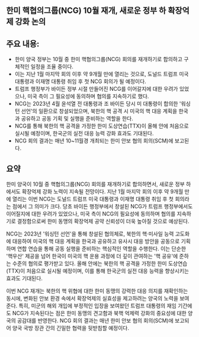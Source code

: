 ## 한미 핵협의그룹(NCG) 10월 재개, 새로운 정부 하 확장억제 강화 논의

## 주요 내용:
*   한미 양국 정부는 10월 중 한미 핵협의그룹(NCG) 회의를 재개하기로 합의하고 구체적인 일정을 조율 중이다.
*   이는 지난 1월 마지막 회의 이후 약 9개월 만에 열리는 것으로, 도널드 트럼프 미국 대통령과 이재명 대통령 취임 후 첫 NCG 회의가 될 예정이다.
*   트럼프 행정부가 바이든 정부 시절 만들어진 NCG를 이어갈지에 대한 우려가 있었으나, 미국 측이 그 필요성에 동의하며 협의를 지속하기로 했다.
*   NCG는 2023년 4월 윤석열 전 대통령과 조 바이든 당시 미 대통령이 합의한 '워싱턴 선언'의 일환으로 창설되었으며, 북한의 핵 공격 시 미국의 핵 대응 계획을 한국과 공유하고 공동 기획 및 실행을 준비하는 역할을 한다.
*   NCG를 통해 북한의 핵 공격을 가정한 한미 도상연습(TTX)이 올해 안에 처음으로 실시될 예정이며, 한국군의 실전 대응 능력 강화 효과도 기대된다.
*   NCG 회의 결과는 매년 10~11월경 개최되는 한미 안보 협의 회의(SCM)에 보고된다.

## 요약

한미 양국이 10월 중 핵협의그룹(NCG) 회의를 재개하기로 합의하면서, 새로운 정부 하에서도 확장억제 강화 노력이 지속될 전망이다. 지난 1월 마지막 회의 이후 약 9개월 만에 열리는 이번 NCG는 도널드 트럼프 미국 대통령과 이재명 대통령 취임 후 첫 회의라는 점에서 그 의미가 크다. 당초 바이든 행정부에서 창설된 NCG가 트럼프 행정부에서도 이어질지에 대한 우려가 있었으나, 미국 측이 NCG의 필요성에 동의하며 협의를 지속하기로 결정함으로써 한미 동맹의 확장억제 공약 신뢰성이 더욱 높아질 것으로 예상된다.

NCG는 2023년 '워싱턴 선언'을 통해 창설된 협의체로, 북한의 핵·미사일 능력 고도화에 대응하여 미국의 핵 대응 계획을 한국과 공유하고 유사시 대응 방안을 공동으로 기획하며 연합 연습을 통해 공동 실행을 준비하는 핵심적인 역할을 수행한다. 이는 단순한 '핵우산' 제공을 넘어 한국이 미국의 핵 운용 과정에 더 깊이 관여하는 '핵 공유'에 준하는 수준의 협의로 평가받고 있다. 올해 안에는 북한의 핵 공격을 가정한 한미 도상연습(TTX)이 처음으로 실시될 예정이며, 이를 통해 한국군의 실전 대응 능력을 향상시키는 효과도 기대된다.

이번 NCG 재개는 북한의 핵 위협에 대한 한미 동맹의 강력한 대응 의지를 재확인하는 동시에, 변화된 안보 환경 속에서 확장억제의 실효성을 제고하려는 양국의 노력을 보여준다. 특히, 미군의 해외 개입에 부정적인 입장을 보여왔던 트럼프 대통령의 재임 기간에도 NCG가 지속된다는 점은 한미 동맹의 견고함과 북핵 억제력 강화의 중요성에 대한 양국의 공감대를 반영한다. NCG 회의 결과는 매년 한미 안보 협의 회의(SCM)에 보고되어 양국 국방 장관 간의 긴밀한 협력을 뒷받침할 예정이다.